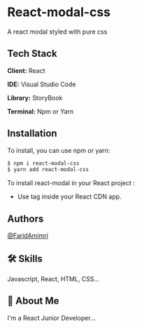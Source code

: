 
# React-modal-css

A react modal styled with pure css


## Tech Stack

**Client:** React

**IDE:** Visual Studio Code

**Library:** StoryBook

**Terminal:** Npm or Yarn

## Installation

To install, you can use npm or yarn: 
```bash
$ npm i react-modal-css
$ yarn add react-modal-css
```

To install react-modal in your React project :

- Use <ReactModal> tag inside your React CDN app.


## Authors

[@FaridAmimri](https://github.com/FaridAmimri)


## 🛠 Skills

Javascript, React, HTML, CSS...


## 🚀 About Me

I'm a React Junior Developer...

